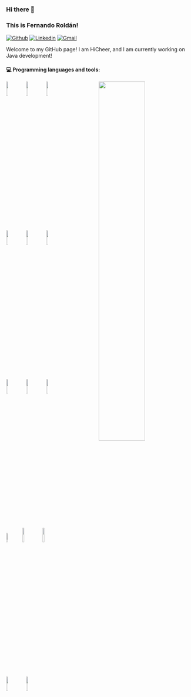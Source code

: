 ### Hi there 👋
### This is Fernando Roldán!

[![Github](https://img.shields.io/badge/-Github-000?style=flat&logo=Github&logoColor=white)](https://github.com/HiCheer-O)
[![Linkedin](https://img.shields.io/badge/-LinkedIn-blue?style=flat&logo=Linkedin&logoColor=white)](https://www.linkedin.com/in/%E5%85%9A%E5%85%9A-%E9%99%88-a756a3222/)
[![Gmail](https://img.shields.io/badge/-Gmail-c14438?style=flat&logo=Gmail&logoColor=white)](mailto:chendangdang1998@gmail.com)

Welcome to my GitHub page! I am HiCheer, and I am currently working on Java development!

#### :computer: Programming languages and tools:
<p>
    <img width="50%" align="right" src="https://github-readme-stats.vercel.app/api?username=hicheer-o&show_icons=true&hide_border=true" alt=""/>

<code><img width="10%" src="https://www.vectorlogo.zone/logos/git-scm/git-scm-ar21.svg"></code>
<code><img width="10%" src="https://www.vectorlogo.zone/logos/gitlab/gitlab-ar21.svg"></code>
<code><img width="10%" src="https://www.vectorlogo.zone/logos/github/github-ar21.svg"></code>
<br />

<code><img width="10%" src="https://www.vectorlogo.zone/logos/mysql/mysql-horizontal.svg"></code>
<code><img width="10%" src="https://www.vectorlogo.zone/logos/redis/redis-ar21.svg"></code>
<code><img width="10%" src="https://www.vectorlogo.zone/logos/minioio/minioio-ar21.svg"></code>
<br />

<code><img width="10%" src="https://www.vectorlogo.zone/logos/docker/docker-ar21.svg"></code>
<code><img width="10%" src="https://www.vectorlogo.zone/logos/kubernetes/kubernetes-ar21.svg"></code>
<code><img width="10%" src="https://www.vectorlogo.zone/logos/nginx/nginx-ar21.svg"></code>
<br />

<code><img width="8%" src="https://www.vectorlogo.zone/logos/nodejs/nodejs-ar21.svg"></code>
<code><img width="10%" src="https://www.vectorlogo.zone/logos/vuejs/vuejs-ar21.svg"></code>
<code><img width="10%" src="https://www.vectorlogo.zone/logos/javascript/javascript-ar21.svg"></code>
<br />

<code><img width="10%" src="https://www.vectorlogo.zone/logos/java/java-ar21.svg"></code>
<code><img width="10%" src="https://www.vectorlogo.zone/logos/springio/springio-ar21.svg"></code>\
<br />
</p>
